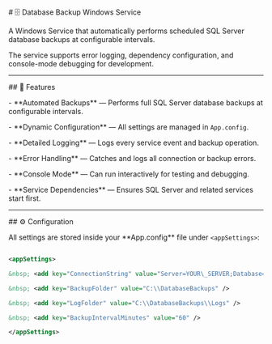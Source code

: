 \# 🗄️ Database Backup Windows Service



A Windows Service that automatically performs scheduled SQL Server database backups at configurable intervals.  

The service supports error logging, dependency configuration, and console-mode debugging for development.



---



\## 🚀 Features



\- \*\*Automated Backups\*\* — Performs full SQL Server database backups at configurable intervals.  

\- \*\*Dynamic Configuration\*\* — All settings are managed in `App.config`.  

\- \*\*Detailed Logging\*\* — Logs every service event and backup operation.  

\- \*\*Error Handling\*\* — Catches and logs all connection or backup errors.  

\- \*\*Console Mode\*\* — Can run interactively for testing and debugging.  

\- \*\*Service Dependencies\*\* — Ensures SQL Server and related services start first.  



---



\## ⚙️ Configuration



All settings are stored inside your \*\*App.config\*\* file under `<appSettings>`:



```xml

<appSettings>

&nbsp; <add key="ConnectionString" value="Server=YOUR\_SERVER;Database=YOUR\_DATABASE;Integrated Security=True;" />

&nbsp; <add key="BackupFolder" value="C:\\DatabaseBackups" />

&nbsp; <add key="LogFolder" value="C:\\DatabaseBackups\\Logs" />

&nbsp; <add key="BackupIntervalMinutes" value="60" />

</appSettings>

